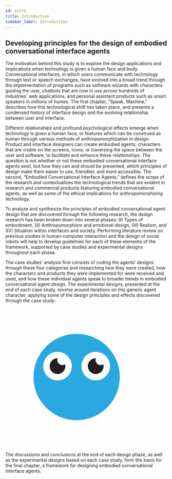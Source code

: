 ```yaml
---
id: intro
title: Introduction
sidebar_label: Introduction
---
```

## Developing principles for the design of embodied conversational interface agents

The motivation behind this study is to explore the design applications and implications when technology is given a human face and body. Conversational interfaces, in which users communicate with technology through text or speech exchanges, have evolved into a broad trend through the implementation of programs such as software wizards with characters guiding the user, chatbots that are now in use across hundreds of industries’ web applications, and personal assistant products such as smart speakers in millions of homes. The first chapter, “Speak, Machine,” describes how this technological shift has taken place, and presents a condensed history of interface design and the evolving relationship between user and interface.

Different relationships and profound psychological effects emerge when technology is given a human face, or features which can be construed as human through various methods of anthropomorphization in design. Product and interface designers can create embodied agents, characters that are visible on the screens, icons, or traversing the space between the user and software, to facilitate and enhance these relationships. The question is not whether or not these embodied conversational interface agents exist, but how they can and should be presented, which principles of design make them easier to use, friendlier, and more accessible. The second, “Embodied Conversational Interface Agents,” defines the scope of the research and contextualizes the technological trends that are evident in research and commercial products featuring embodied conversational agents, as well as some of the ethical implications for anthropomorphizing technology.

To analyze and synthesize the principles of embodied conversational agent design that are discovered through the following research, the design research has been broken down into several phases: (I) Types of embodiment, (II) Anthropomorphism and emotional design, (III) Realism, and (IV) Situation within interfaces and society. Performing literature review on previous studies in human-computer interaction and the design of social robots will help to develop guidelines for each of these elements of the framework, supported by case studies and experimental designs throughout each phase.

The case studies’ analysis first consists of coding the agents’ designs through these four categories and researching how they were created, how the characters and products they were implemented for were received and used, and how these individual agents speak to broader trends in embodied conversational agent design. The experimental designs, presented at the end of each case study, revolve around iterations on this generic agent character, applying some of the design principles and effects discovered through the case study:

![Example case study friend](assets/figs/case-study-normal.png)

The discussions and conclusions at the end of each design phase, as well as the experimental designs based on each case study, form the basis for the final chapter, a framework for designing embodied conversational interface agents.
